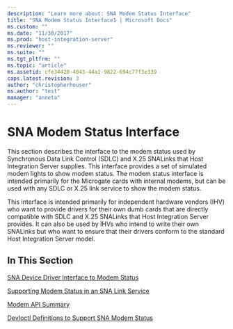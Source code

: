 ```yaml
---
description: "Learn more about: SNA Modem Status Interface"
title: "SNA Modem Status Interface1 | Microsoft Docs"
ms.custom: ""
ms.date: "11/30/2017"
ms.prod: "host-integration-server"
ms.reviewer: ""
ms.suite: ""
ms.tgt_pltfrm: ""
ms.topic: "article"
ms.assetid: cfe34420-4043-44a1-9822-694c77f3e339
caps.latest.revision: 3
author: "christopherhouser"
ms.author: "test"
manager: "anneta"
---
```

# SNA Modem Status Interface
This section describes the interface to the modem status used by Synchronous Data Link Control (SDLC) and X.25 SNALinks that Host Integration Server supplies. This interface provides a set of simulated modem lights to show modem status. The modem status interface is intended primarily for the Microgate cards with internal modems, but can be used with any SDLC or X.25 link service to show the modem status.  
  
 This interface is intended primarily for independent hardware vendors (IHV) who want to provide drivers for their own dumb cards that are directly compatible with SDLC and X.25 SNALinks that Host Integration Server provides. It can also be used by IHVs who intend to write their own SNALinks but who want to ensure that their drivers conform to the standard Host Integration Server model.  
  
## In This Section  
 [SNA Device Driver Interface to Modem Status](../core/sna-device-driver-interface-to-modem-status2.md)  
  
 [Supporting Modem Status in an SNA Link Service](../core/supporting-modem-status-in-an-sna-link-service1.md)  
  
 [Modem API Summary](../core/modem-api-summary2.md)  
  
 [DevIoctl Definitions to Support SNA Modem Status](../core/devioctl-definitions-to-support-sna-modem-status1.md)
